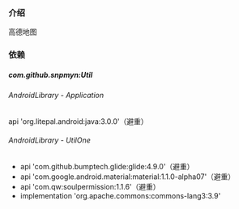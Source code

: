### 介绍
高德地图

### 依赖
##### com.github.snpmyn:Util
###### AndroidLibrary - Application
api 'org.litepal.android:java:3.0.0'（避重）
###### AndroidLibrary - UtilOne
* api 'com.github.bumptech.glide:glide:4.9.0'（避重）
* api 'com.google.android.material:material:1.1.0-alpha07'（避重）
* api 'com.qw:soulpermission:1.1.6'（避重）
* implementation 'org.apache.commons:commons-lang3:3.9'
